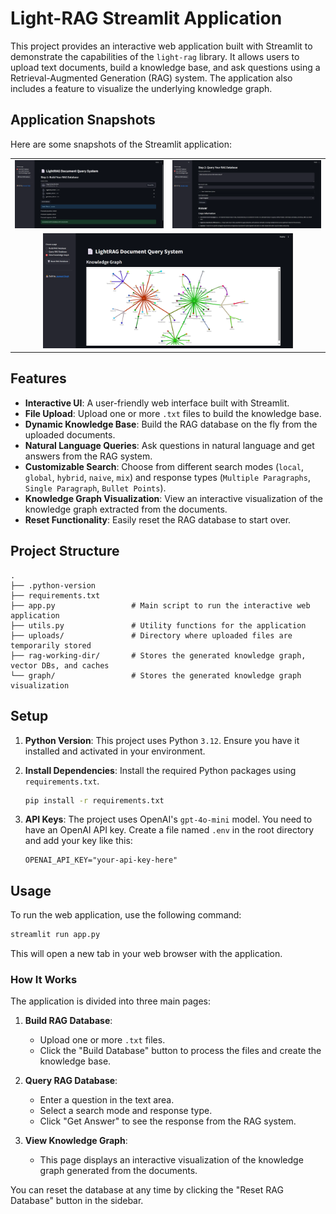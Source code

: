 # Light-RAG Streamlit Application

This project provides an interactive web application built with Streamlit to demonstrate the capabilities of the `light-rag` library. It allows users to upload text documents, build a knowledge base, and ask questions using a Retrieval-Augmented Generation (RAG) system. The application also includes a feature to visualize the underlying knowledge graph.

## Application Snapshots

Here are some snapshots of the Streamlit application:

<table>
  <tr>
    <td><img src="application-snapshots/RAG-APP build database .png" width="400"/></td>
    <td><img src="application-snapshots/RAG-APP query RAG database.png" width="400"/></td>
  </tr>
  <tr>
    <td colspan="2" align="center"><img src="application-snapshots/RAG-APP view knowledge graph.png" width="400"/></td>
  </tr>
</table>

## Features

-   **Interactive UI**: A user-friendly web interface built with Streamlit.
-   **File Upload**: Upload one or more `.txt` files to build the knowledge base.
-   **Dynamic Knowledge Base**: Build the RAG database on the fly from the uploaded documents.
-   **Natural Language Queries**: Ask questions in natural language and get answers from the RAG system.
-   **Customizable Search**: Choose from different search modes (`local`, `global`, `hybrid`, `naive`, `mix`) and response types (`Multiple Paragraphs`, `Single Paragraph`, `Bullet Points`).
-   **Knowledge Graph Visualization**: View an interactive visualization of the knowledge graph extracted from the documents.
-   **Reset Functionality**: Easily reset the RAG database to start over.

## Project Structure

```
.
├── .python-version
├── requirements.txt
├── app.py                 # Main script to run the interactive web application
├── utils.py               # Utility functions for the application
├── uploads/               # Directory where uploaded files are temporarily stored
├── rag-working-dir/       # Stores the generated knowledge graph, vector DBs, and caches
└── graph/                 # Stores the generated knowledge graph visualization
```

## Setup

1.  **Python Version**: This project uses Python `3.12`. Ensure you have it installed and activated in your environment.

2.  **Install Dependencies**: Install the required Python packages using `requirements.txt`.
    ```bash
    pip install -r requirements.txt
    ```

3.  **API Keys**: The project uses OpenAI's `gpt-4o-mini` model. You need to have an OpenAI API key. Create a file named `.env` in the root directory and add your key like this:
    ```
    OPENAI_API_KEY="your-api-key-here"
    ```

## Usage

To run the web application, use the following command:

```bash
streamlit run app.py
```

This will open a new tab in your web browser with the application.

### How It Works

The application is divided into three main pages:

1.  **Build RAG Database**:
    -   Upload one or more `.txt` files.
    -   Click the "Build Database" button to process the files and create the knowledge base.

2.  **Query RAG Database**:
    -   Enter a question in the text area.
    -   Select a search mode and response type.
    -   Click "Get Answer" to see the response from the RAG system.

3.  **View Knowledge Graph**:
    -   This page displays an interactive visualization of the knowledge graph generated from the documents.

You can reset the database at any time by clicking the "Reset RAG Database" button in the sidebar.
